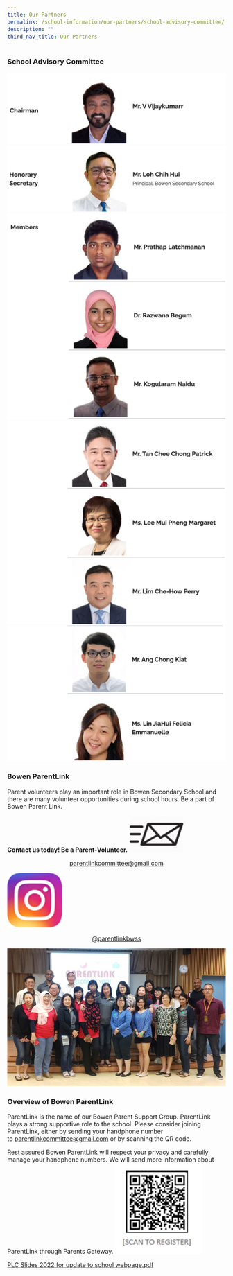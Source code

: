 ```yaml
---
title: Our Partners
permalink: /school-information/our-partners/school-advisory-committee/
description: ""
third_nav_title: Our Partners
---
```


### School Advisory Committee

![](/images/SAC1.png)
![](/images/SAC2.png)
![](/images/SAC3.png)
![](/images/SAC4.png)
![](/images/SAC5.png)

### Bowen ParentLink

Parent volunteers play an important role in Bowen Secondary School and there are many volunteer opportunities during school hours. Be a part of Bowen Parent Link.

**Contact us today! Be a Parent-Volunteer.**
<img src="/images/email-icon-pNG.png" 
     style="width:25%">
		 
<a href="parentlinkcommittee@gmail.com"><center>parentlinkcommittee@gmail.com</center></a>

<img src="/images/instagram-png.png" 
     style="width:25%">
<a href="https://www.instagram.com/accounts/login/?next=/parentlinkbwss/"> <center>@parentlinkbwss</center> </a>

![](/images/PSG-2018.jpeg)

### Overview of Bowen ParentLink


ParentLink is the name of our Bowen Parent Support Group. ParentLink plays a strong supportive role to the school. Please consider joining ParentLink, either by sending your handphone number to [parentlinkcommittee@gmail.com](mailto:parentlinkcommittee@gmail.com) or by scanning the QR code.  
  
Rest assured Bowen ParentLink will respect your privacy and carefully manage your handphone numbers. We will send more information about ParentLink through Parents Gateway.
<img src="/images/Parentlink_02.png" 
     style="width:40%">

[PLC Slides 2022 for update to school webpage.pdf](/files/PLC%20Slides%202022%20for%20update%20to%20school%20webpage.pdf)